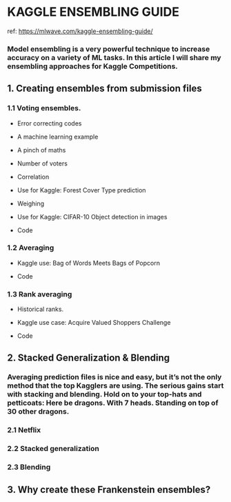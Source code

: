 # KAGGLE ENSEMBLING GUIDE
ref: https://mlwave.com/kaggle-ensembling-guide/

### Model ensembling is a very powerful technique to increase accuracy on a variety of ML tasks. In this article I will share my ensembling approaches for Kaggle Competitions.

## 1. Creating ensembles from submission files

### 1.1 Voting ensembles.
- Error correcting codes

- A machine learning example

- A pinch of maths

- Number of voters

- Correlation

- Use for Kaggle: Forest Cover Type prediction

- Weighing

- Use for Kaggle: CIFAR-10 Object detection in images

- Code

### 1.2 Averaging
- Kaggle use: Bag of Words Meets Bags of Popcorn

- Code

### 1.3 Rank averaging
- Historical ranks.

- Kaggle use case: Acquire Valued Shoppers Challenge

- Code






## 2. Stacked Generalization & Blending

### Averaging prediction files is nice and easy, but it’s not the only method that the top Kagglers are using. The serious gains start with stacking and blending. Hold on to your top-hats and petticoats: Here be dragons. With 7 heads. Standing on top of 30 other dragons.

### 2.1 Netflix

### 2.2 Stacked generalization

### 2.3 Blending


## 3. Why create these Frankenstein ensembles?
